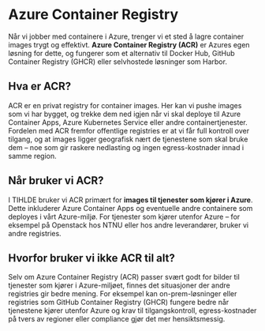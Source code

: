 # Azure Container Registry

Når vi jobber med containere i Azure, trenger vi et sted å lagre container images trygt og effektivt. **Azure Container Registry (ACR)** er Azures egen løsning for dette, og fungerer som et alternativ til Docker Hub, GitHub Container Registry (GHCR) eller selvhostede løsninger som Harbor.

## Hva er ACR?

ACR er en privat registry for container images. Her kan vi pushe images som vi har bygget, og trekke dem ned igjen når vi skal deploye til Azure Container Apps, Azure Kubernetes Service eller andre containertjenester. Fordelen med ACR fremfor offentlige registries er at vi får full kontroll over tilgang, og at images ligger geografisk nært de tjenestene som skal bruke dem – noe som gir raskere nedlasting og ingen egress-kostnader innad i samme region.

## Når bruker vi ACR?

I TIHLDE bruker vi ACR primært for **images til tjenester som kjører i Azure**. Dette inkluderer Azure Container Apps og eventuelle andre containere som deployes i vårt Azure-miljø. For tjenester som kjører utenfor Azure – for eksempel på Openstack hos NTNU eller hos andre leverandører, bruker vi andre registries.

## Hvorfor bruker vi ikke ACR til alt?

Selv om Azure Container Registry (ACR) passer svært godt for bilder til tjenester som kjører i Azure-miljøet, finnes det situasjoner der andre registries gir bedre mening. For eksempel kan on-prem-løsninger eller registries som GitHub Container Registry (GHCR) fungere bedre når tjenestene kjører utenfor Azure og krav til tilgangskontroll, egress-kostnader på tvers av regioner eller compliance gjør det mer hensiktsmessig.